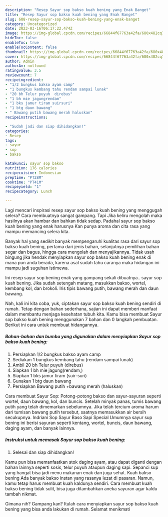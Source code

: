 ```yaml
---
description: "Resep Sayur sop bakso kuah bening yang Enak Banget"
title: "Resep Sayur sop bakso kuah bening yang Enak Banget"
slug: 608-resep-sayur-sop-bakso-kuah-bening-yang-enak-banget
category: Uncategorized
date: 2023-03-16T06:17:22.474Z
image: https://img-global.cpcdn.com/recipes/66844f67763a42fa/680x482cq70/sayur-sop-bakso-kuah-bening-foto-resep-utama.jpg
hideToc: false
enableToc: true
enableTocContent: false
thumbnail: https://img-global.cpcdn.com/recipes/66844f67763a42fa/680x482cq70/sayur-sop-bakso-kuah-bening-foto-resep-utama.jpg
cover: https://img-global.cpcdn.com/recipes/66844f67763a42fa/680x482cq70/sayur-sop-bakso-kuah-bening-foto-resep-utama.jpg
author: Admin
authorAv: notfound
ratingvalue: 3.5
reviewcount: 7
recipeingredient:
- "1/2 bungkus bakso ayam camp"
- "1 bungkus kembang tahu rendam sampai lunak"
- "20 bh Telur puyuh  direbus"
- "1 bh mie jagungrendam"
- "1 bks jamur tiram suirsuri"
- "1 btg daun bawang"
- " Bawang putih bawang merah haluskan"
recipeinstructions:

- "Sudah jadi dan siap dihidangkan!"
categories:
- Resep
tags:
- sayur
- sop
- bakso

katakunci: sayur sop bakso 
nutrition: 176 calories
recipecuisine: Indonesian
preptime: "PT28M"
cooktime: "PT41M"
recipeyield: "1"
recipecategory: Lunch

---
```



Lagi mencari inspirasi resep sayur sop bakso kuah bening yang menggugah selera? Cara membuatnya sangat gampang. Tapi Jika keliru mengolah maka hasilnya akan hambar dan bahkan tidak sedap. Padahal sayur sop bakso kuah bening yang enak harusnya Kan punya aroma dan cita rasa yang mampu memancing selera kita.


Banyak hal yang sedikit banyak mempengaruhi kualitas rasa dari sayur sop bakso kuah bening, pertama dari jenis bahan, selanjutnya pemilihan bahan segar dan bagus, hingga cara mengolah dan menyajikannya. Tidak usah bingung jika hendak menyiapkan sayur sop bakso kuah bening enak di mana pun anda berada, karena asal sudah tahu caranya maka hidangan ini mampu jadi suguhan istimewa.

Ini resep sayur sop bening enak yang gampang sekali dibuatnya.. sayur sop kuah bening. Jika sudah setengah matang, masukkan bakso, wortel, kembang kol, dan brokoli. Iris tipis bawang putih, bawang merah dan daun bawang.


Nah, kali ini kita coba, yuk, ciptakan sayur sop bakso kuah bening sendiri di rumah. Tetap dengan bahan sederhana, sajian ini dapat memberi manfaat dalam membantu menjaga kesehatan tubuh kita. Kamu bisa membuat Sayur sop bakso kuah bening menggunakan 7 bahan dan 0 langkah pembuatan. Berikut ini cara untuk membuat hidangannya.

<!--inarticleads1-->

##### Bahan-bahan dan bumbu yang digunakan dalam menyiapkan Sayur sop bakso kuah bening:

1. Persiapkan 1/2 bungkus bakso ayam camp
1. Sediakan 1 bungkus kembang tahu (rendam sampai lunak)
1. Ambil 20 bh Telur puyuh  (direbus)
1. Siapkan 1 bh mie jagung(rendam,)
1. Siapkan 1 bks jamur tiram (suir-suri)
1. Gunakan 1 btg daun bawang
1. Persiapkan  Bawang putih +bawang merah (haluskan)


Cara membuat Sayur Sop: Potong-potong bakso dan sayur-sayuran seperti wortel, daun bawang, kol, dan buncis. Setelah minyak panas, tumis bawang putih yang telah dimemarkan sebelumnya. Jika telah tercium aroma harum dari tumisan bawang putih tersebut, saatnya memasukkan air bersih secukupnya. Indriani ️Sop Sayur Baso Sapi Special Umumnya sayur sup bening ini berisi sayuran seperti kentang, wortel, buncis, daun bawang, daging ayam, dan banyak lainnya. 

<!--inarticleads2-->

##### Instruksi untuk memasak Sayur sop bakso kuah bening:


1. Selesai dan siap dihidangkan!

Kamu pun bisa memanfaatkan stok daging ayam, atau dapat diganti dengan bahan lainnya seperti sosis, telur puyuh ataupun daging sapi. Sepanci sup yang hangat bisa jadi menu makanan enak dan juga sehat. Kuah bakso bening Ada banyak bakso instan yang rasanya lezat di pasaran. Namun, kamu tetap harus membuat kuah kaldunya sendiri. Cara membuat kuah bakso bening tidak sulit, bisa juga ditambahkan aneka sayuran agar kaldu tambah nikmat. 

Gimana nih? Gampang kan? Itulah cara menyiapkan sayur sop bakso kuah bening yang bisa anda lakukan di rumah. Selamat menikmati
